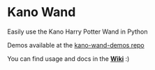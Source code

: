 # Kano Wand

Easily use the Kano Harry Potter Wand in Python

Demos available at the [kano-wand-demos repo](https://github.com/GammaGames/kano-wand-demos)

You can find usage and docs in the [**Wiki**](https://github.com/GammaGames/kano_wand/wiki) :)

